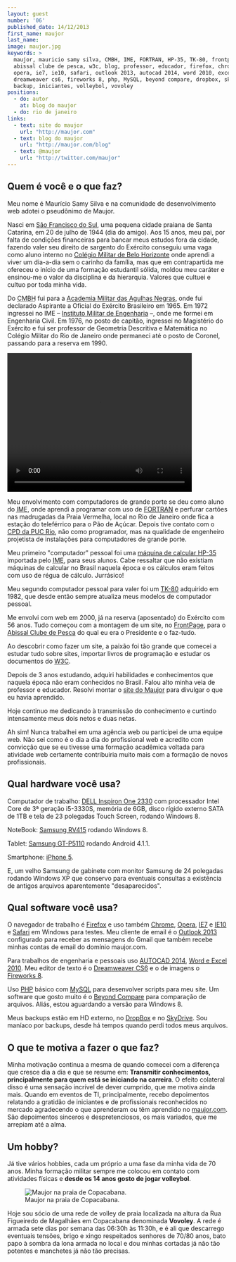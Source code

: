 ```yaml
---
layout: guest
number: '06'
published_date: 14/12/2013
first_name: maujor
last_name:
image: maujor.jpg
keywords: >
  maujor, mauricio samy silva, CMBH, IME, FORTRAN, HP-35, TK-80, frontpage,
  abissal clube de pesca, w3c, blog, professor, educador, firefox, chrome,
  opera, ie7, ie10, safari, outlook 2013, autocad 2014, word 2010, excel 2010,
  dreamweaver cs6, fireworks 8, php, MySQL, beyond compare, dropbox, skydrive,
  backup, iniciantes, volleybol, vovoley
positions:
  - do: autor
    at: blog do maujor
  - do: rio de janeiro
links:
  - text: site do maujor
    url: "http://maujor.com"
  - text: blog do maujor
    url: "http://maujor.com/blog"
  - text: @maujor
    url: "http://twitter.com/maujor"
---
```



## Quem é você e o que faz?

Meu nome é Maurício Samy Silva e na comunidade de desenvolvimento web adotei o
pseudônimo de Maujor.

Nasci em [São Francisco do Sul][sao-francisco-do-sul], uma pequena cidade
praiana de Santa Catarina, em 20 de julho de 1944 (dia do amigo). Aos 15 anos,
meu pai, por falta de condições financeiras para bancar meus estudos fora da
cidade, fazendo valer seu direito de sargento do Exército conseguiu uma vaga
como aluno interno no [Colégio Militar de Belo Horizonte][colegio-militar] onde
aprendi a viver um dia-a-dia sem o carinho da família, mas que em contrapartida
me ofereceu o início de uma formação estudantil sólida, moldou meu caráter e
ensinou-me o valor da disciplina e da hierarquia. Valores que cultuei e cultuo
por toda minha vida.

Do <abbr title="Colégio Militar de Belo Horizonte">CMBH</abbr> fui para a
[Academia Militar das Agulhas Negras][agulhas-negras], onde fui declarado
Aspirante a Oficial do Exército Brasileiro em 1965. Em 1972 ingressei no IME –
[Instituto Militar de Engenharia][ime] –, onde me formei em Engenharia Civil. Em
1976, no posto de capitão, ingressei no Magistério do Exército e fui ser
professor de Geometria Descritiva e Matemática no Colégio Militar do Rio de
Janeiro onde permaneci até o posto de Coronel, passando para a reserva em 1990.

<video width="420" height="315" autoplay loop controls>
  <source src="/images/content/maujor-quemsou.webm" type="video/webm"></source>
</video>

Meu envolvimento com computadores de grande porte se deu como aluno do
<abbr title="Instituto Militar de Engenharia">IME</abbr>, onde aprendi a
programar com uso de [FORTRAN][fortran] e perfurar cartões nas madrugadas da
Praia Vermelha, local no Rio de Janeiro onde fica a estação do teleférrico para
o Pão de Açúcar. Depois tive contato com o [CPD da PUC Rio][cpd-puc], não como
programador, mas na qualidade de engenheiro projetista de instalações para
computadores de grande porte.

Meu primeiro "computador" pessoal foi uma
[máquina de calcular HP-35][calculadora-hp] importada pelo <abbr
title="Instituto Militar de Engenharia">IME</abbr>, para seus alunos. Cabe
ressaltar que não existiam máquinas de calcular no Brasil naquela época e os
cálculos eram feitos com uso de régua de cálculo. Jurrásico!

Meu segundo computador pessoal para valer foi um [TK-80][tk-80] adquirido em
1982, que desde então sempre atualiza meus modelos de computador pessoal.

Me envolvi com web em 2000, já na reserva (aposentado) do Exército com 56 anos.
Tudo começou com a montagem de um site, no [FrontPage][frontpage], para o
[Abissal Clube de Pesca][abissal] do qual eu era o Presidente e o faz-tudo.

Ao descobrir como fazer um site, a paixão foi tão grande que comecei a estudar
tudo sobre sites, importar livros de programação e estudar os documentos do
[W3C][w3c].

Depois de 3 anos estudando, adquiri habilidades e conhecimentos que naquela
época não eram conhecidos no Brasil. Falou alto minha veia de professor e
educador. Resolvi montar o [site do Maujor][site-maujor] para divulgar o que eu
havia aprendido.

Hoje continuo me dedicando à transmissão do conhecimento e curtindo intensamente
meus dois netos e duas netas.

Ah sim! Nunca trabalhei em uma agência web ou participei de uma equipe web. Não
sei como é o dia a dia do profissional web e acredito com convicção que se eu
tivesse uma formação acadêmica voltada para atividade web certamente
contribuiria muito mais com a formação de novos profissionais.


[sao-francisco-do-sul]: http://www.saofranciscodosul.sc.gov.br/
[colegio-militar]: http://www.cmbh.ensino.eb.br/
[agulhas-negras]: http://www.aman.ensino.eb.br/
[ime]: http://www.ime.eb.br/
[fortran]: http://pt.wikipedia.org/wiki/Fortran
[cpd-puc]: http://www.inf.puc-rio.br/?page_id=1691
[calculadora-hp]: http://en.wikipedia.org/wiki/HP-35
[tk-80]: http://pt.wikipedia.org/wiki/TK80
[frontpage]: http://pt.wikipedia.org/wiki/Microsoft_FrontPage
[abissal]: http://talks.zenorocha.com/2012/braziljs/site-maujor/
[w3c]: http://www.w3c.br/Home/WebHome
[site-maujor]: http://maujor.com


## Qual hardware você usa?

Computador de trabalho: [DELL Inspiron One 2330][dell-inspiron] com processador
Intel Core de 3ª geração i5-3330S, memória de 6GB, disco rígido externo SATA de
1TB e tela de 23 polegadas Touch Screen, rodando Windows 8.

NoteBook: [Samsung RV415][samsung-notebook] rodando Windows 8.

Tablet: [Samsung GT-P5110][samsung-tablet] rodando Android 4.1.1.

Smartphone: [iPhone 5][iphone5].

E, um velho Samsung de gabinete com monitor Samsung de 24 polegadas rodando
Windows XP que conservo para eventuais consultas a existência de antigos
arquivos aparentemente "desaparecidos".


[dell-inspiron]: http://reviews.cnet.com/desktops/dell-inspiron-one-23/4505-3118_7-35493284.html
[samsung-notebook]: http://www.samsung.com/br/consumer/it-products/notebooks-netbooks/essential/NP-RV415-CD3BR
[samsung-tablet]: http://www.techspot.com/products/tablets/samsung-galaxy-tab-2-101-inch-gt-p5100-gt-p5110.84022/
[iphone5]: http://www.theverge.com/2012/9/21/3363238/iphone-5-review


## Qual software você usa?

O navegador de trabalho é [Firefox][firefox] e uso também [Chrome][chrome],
[Opera][opera], [IE7][ie7] e [IE10][ie10] e [Safari][safari] em Windows para
testes. Meu cliente de email é o [Outlook 2013][outlook] configurado para
receber as mensagens do Gmail que também recebe minhas contas de email do
domínio maujor.com.

Para trabalhos de engenharia e pessoais uso [AUTOCAD 2014][autocad],
[Word e Excel 2010][office]. Meu editor de texto é o
[Dreamweaver CS6][dreamweaver] e o de imagens o [Fireworks 8][fireworks].

Uso [PHP][php] básico com [MySQL][mysql] para desenvolver scripts para meu site.
Um software que gosto muito é o [Beyond Compare][beyond-compare] para comparação
de arquivos. Aliás, estou aguardando a versão para Windows 8.

Meus backups estão em HD externo, no [DropBox][dropbox] e no
[SkyDrive][skydrive]. Sou maníaco por backups, desde há tempos quando perdi
todos meus arquivos.


[firefox]: http://www.mozilla.org/pt-BR/firefox/new/
[chrome]: http://www.google.com/intl/pt-BR/chrome/
[opera]: http://www.opera.com/
[ie7]: https://www.microsoft.com/pt-br/download/internet-explorer-7-details.aspx
[ie10]: http://windows.microsoft.com/pt-br/internet-explorer/ie-10-worldwide-languages
[safari]: www.apple.com/br/safari/
[outlook]: http://office.microsoft.com/PT-BR/outlook
[autocad]: https://pt.wikipedia.org/wiki/AutoCAD
[office]: http://office.microsoft.com/pt-PT
[dreamweaver]: http://www.adobe.com/africa/products/dreamweaver.html
[fireworks]: https://creative.adobe.com/products/fireworks
[php]: http://php.net/
[mysql]: http://www.mysql.com/
[beyond-compare]: http://www.scootersoftware.com/index.php
[dropbox]: https://www.dropbox.com/
[skydrive]: https://skydrive.live.com


## O que te motiva a fazer o que faz?

Minha motivação continua a mesma de quando comecei com a diferença que cresce
dia a dia e que se resume em: __Transmitir conhecimentos, principalmente para
quem está se iniciando na carreira__. O efeito colateral disso é uma sensação
incrível de dever cumprido, que me motiva ainda mais. Quando em eventos de TI,
principalmente, recebo depoimentos relatando a gratidão de iniciantes e de
profissionais reconhecidos no mercado agradecendo o que aprenderam ou têm
aprendido no [maujor.com][site-maujor]. São depoimentos sinceros e
despretenciosos, os mais variados, que me arrepiam até a alma.


## Um hobby?

Já tive vários hobbies, cada um próprio a uma fase da minha vida de 70 anos.
Minha formação militar sempre me colocou em contato com atividades físicas e
__desde os 14 anos gosto de jogar volleybol__.

<figure class="image-fit">
  <img src="/images/content/maujor-volley.jpg"
       alt="Maujor na praia de Copacabana." />
  <figcaption>Maujor na praia de Copacabana.</figcaption>
</figure>

Hoje sou sócio de uma rede de volley de praia localizada na altura da Rua
Figueiredo de Magalhães em Copacabana denominada __Vovoley__. A rede é armada
sete dias por semana das 06:30h às 11:30h, e é ali que descarrego eventuais
tensões, brigo e xingo respeitados senhores de 70/80 anos, bato papo à sombra da
lona armada no local e dou minhas cortadas já não tão potentes e manchetes já
não tão precisas.
